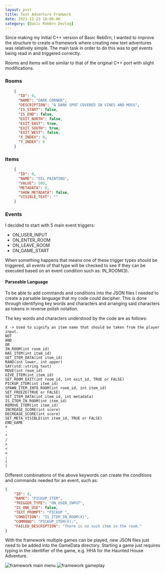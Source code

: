 ```yaml
---
layout: post
title: Text Adventure Framwork
date: 2021-12-23 18:00:00
category: [Basic Reb0rn Devlog]
---
```


Since making my initial C++ version of Basic Reb0rn, I wanted to improve the structure to create a framework where creating new text adventures was relatively simple. The main task in order to do this was to get events being read in and triggered correctly. 

Rooms and Items will be similar to that of the original C++ port with slight modifications. 

<h3>Rooms</h3>

```json  
    {
      "ID": 0,
      "NAME": "DARK CORNER",
      "DESCRIPTION": "A DARK SPOT COVERED IN VINES AND MOSS",
      "IS_START": false,
      "IS_END": false,
      "EXIT_NORTH": false,
      "EXIT_EAST": true,
      "EXIT_SOUTH": true,
      "EXIT_WEST": false,
      "X_INDEX": 0,
      "Y_INDEX": 0
    }
```

<h3>Items</h3>

```json  
    {
      "ID": 0,
      "NAME": "OIL PAINTING",
      "VALUE": 500,
      "METADATA": 0,
      "SHOW_METADATA": false,
      "VISIBLE_TEXT": ""
    }
```

<h3>Events</h3>

I decided to start with 5 main event triggers:

- ON_USER_INPUT
- ON_ENTER_ROOM
- ON_LEAVE_ROOM
- ON_GAME_START

When something happens that means one of these trigger types should be triggered, all events of that type will be checked to see if they can be executed based on an event condition such as: IN_ROOM(3).

<h4>Parseable Language</h4>

To be able to add commands and conditions into the JSON files I needed to create a parsable language that my code could decipher. This is done through identifying key words and characters and arranging said characters as tokens in reverse polish notation.

The key words and characters understood by the code are as follows:
>
    X -> Used to signify an item name that should be taken from the player input.
    NOT
    AND
    OR
    IN_ROOM(int room_id)
    HAS_ITEM(int item_id)
    GET_ITEM_DATA(int item_id)
    RAND(int lower, int upper)
    SAY(std::string text)
    MOVE(int room_id)
    GIVE_ITEM(int item_id)
    SET_ROOM_EXIT(int room_id, int exit_id, TRUE or FALSE)
    PICKUP_ITEM(int item_id)
    SPAWN_ITEM_INTO_ROOM(int room_id, int item_id)
    SET_FREEZE(TRUE or FALSE)
    SET_ITEM_DATA(int item_id, int metadata)
    IS_ITEM_IN_ROOM(int item_id)
    REMOVE_ITEM(int item_id)
    INCREASE_SCORE(int score)
    DECREASE_SCORE(int score)
    SET_META_VISIBLE(int item_id, TRUE or FALSE)
    END_GAME
    +
    -
    *
    /
    >
    <
    =
    ;
    (
    )

Different combinations of the above keywords can create the conditions and commands needed for an event, such as:

```json
{
    "ID": 0,
    "NAME": "PICKUP_ITEM",
    "TRIGGER_TYPE": "ON_USER_INPUT",
    "IS_ONE_USE": false,
    "TEXT_PROMPT": "PICKUP ",
    "CONDITION": "IS_ITEM_IN_ROOM(X)",
    "COMMAND": "PICKUP_ITEM(X);",
    "FAILED_DESCRIPTION": "There is no such item in the room."
}
```

With the framework multiple games can be played, new JSON files just need to be added into the GameData directory. Starting a game just requires typing in the identifier of the game, e.g. HHA for the Haunted House Adventure.

<img src="{{ site.baseurl }}/assets/BasicReb0rn/framework-main-menu.png" alt="framework main menu"/>

<img src="{{ site.baseurl }}/assets/BasicReb0rn/framework-gameplay.png" alt="framework gameplay"/>